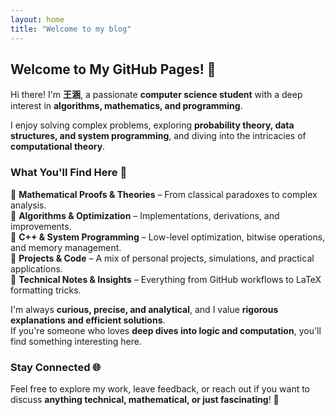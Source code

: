 ```yaml
---
layout: home
title: "Welcome to my blog"
---
```


## Welcome to My GitHub Pages! 🚀  

Hi there! I'm **王涵**, a passionate **computer science student** with a deep interest in **algorithms, mathematics, and programming**.  

I enjoy solving complex problems, exploring **probability theory, data structures, and system programming**, and diving into the intricacies of **computational theory**.  

### What You'll Find Here 🧐  
🔹 **Mathematical Proofs & Theories** – From classical paradoxes to complex analysis.  
🔹 **Algorithms & Optimization** – Implementations, derivations, and improvements.  
🔹 **C++ & System Programming** – Low-level optimization, bitwise operations, and memory management.  
🔹 **Projects & Code** – A mix of personal projects, simulations, and practical applications.  
🔹 **Technical Notes & Insights** – Everything from GitHub workflows to LaTeX formatting tricks.  

I'm always **curious, precise, and analytical**, and I value **rigorous explanations and efficient solutions**.  
If you're someone who loves **deep dives into logic and computation**, you'll find something interesting here.  

### Stay Connected 🌐  
Feel free to explore my work, leave feedback, or reach out if you want to discuss **anything technical, mathematical, or just fascinating**! 🚀
